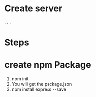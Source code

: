 # Create server
.
.
.
# Steps 

# create npm Package 
1. npm init
2. You will get the package.json
3. npm install express --save

